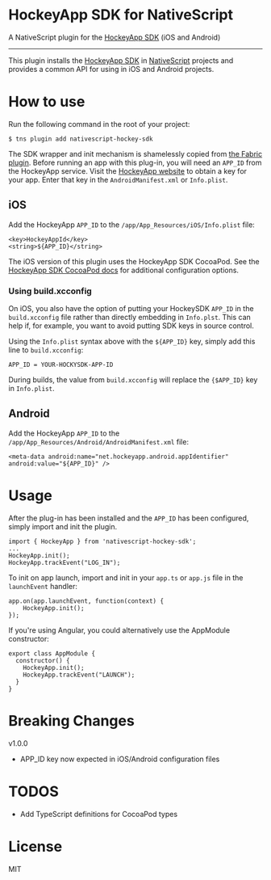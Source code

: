 HockeyApp SDK for NativeScript
=======================================
A NativeScript plugin for the [HockeyApp SDK](https://www.hockeyapp.net) (iOS and Android)

----------
This plugin installs the [HockeyApp SDK](https://www.hockeyapp.net/releases/) in [NativeScript](https://www.nativescript.org/) projects and provides a common API for using in iOS and Android projects.


# How to use

Run the following command in the root of your project:

```
$ tns plugin add nativescript-hockey-sdk
```

The SDK wrapper and init mechanism is shamelessly copied from [the Fabric plugin](https://github.com/hypery2k/nativescript-fabric). Before running an app with this plug-in, you will need an `APP_ID` from the HockeyApp service. Visit the [HockeyApp website](https://www.hockeyapp.net/features) to obtain a key for your app. Enter that key in the `AndroidManifest.xml` or `Info.plist`.

## iOS

Add the HockeyApp `APP_ID` to the `/app/App_Resources/iOS/Info.plist` file:

```
<key>HockeyAppId</key>
<string>${APP_ID}</string>
```

The iOS version of this plugin uses the HockeyApp SDK CocoaPod. See the [HockeyApp SDK CocoaPod docs](https://cocoapods.org/pods/HockeySDK-Source) for additional configuration options.

### Using build.xcconfig
On iOS, you also have the option of putting your HockeySDK `APP_ID` in the `build.xcconfig` file rather than directly embedding in `Info.plst`. This can help if, for example, you want to avoid putting SDK keys in source control.

Using the `Info.plist` syntax above with the `${APP_ID}` key, simply add this line to `build.xcconfig`:

```
APP_ID = YOUR-HOCKYSDK-APP-ID
```

During builds, the value from `build.xcconfig` will replace the `{$APP_ID}` key in `Info.plist`.

## Android

Add the HockeyApp `APP_ID` to the `/app/App_Resources/Android/AndroidManifest.xml` file:
```
<meta-data android:name="net.hockeyapp.android.appIdentifier" android:value="${APP_ID}" />
```


# Usage

After the plug-in has been installed and the `APP_ID` has been configured, simply import and init the plugin.

```
import { HockeyApp } from 'nativescript-hockey-sdk';
...
HockeyApp.init();
HockeyApp.trackEvent("LOG_IN");
```

To init on app launch, import and init in your `app.ts` or `app.js` file in the `launchEvent` handler:

```
app.on(app.launchEvent, function(context) {
    HockeyApp.init();
});
```

If you're using Angular, you could alternatively use the AppModule constructor:

```
export class AppModule {
  constructor() {
    HockeyApp.init();
    HockeyApp.trackEvent("LAUNCH");
  }
}
```
# Breaking Changes

v1.0.0
- APP_ID key now expected in iOS/Android configuration files

# TODOS

- Add TypeScript definitions for CocoaPod types

# License

MIT
